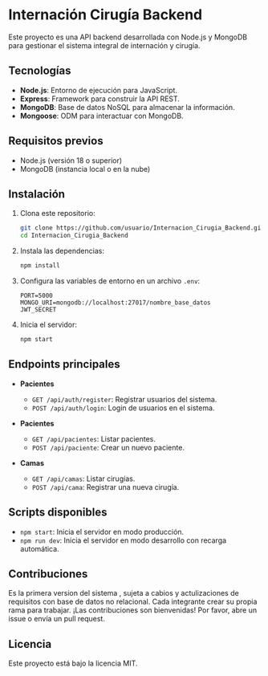 # Internación Cirugía Backend

Este proyecto es una API backend desarrollada con Node.js y MongoDB para gestionar el sistema integral de internación y cirugía.

## Tecnologías

- **Node.js**: Entorno de ejecución para JavaScript.
- **Express**: Framework para construir la API REST.
- **MongoDB**: Base de datos NoSQL para almacenar la información.
- **Mongoose**: ODM para interactuar con MongoDB.

## Requisitos previos

- Node.js (versión 18 o superior)
- MongoDB (instancia local o en la nube)

## Instalación

1. Clona este repositorio:
    ```bash
    git clone https://github.com/usuario/Internacion_Cirugia_Backend.git
    cd Internacion_Cirugia_Backend
    ```

2. Instala las dependencias:
    ```bash
    npm install
    ```

3. Configura las variables de entorno en un archivo `.env`:
    ```env
    PORT=5000
    MONGO_URI=mongodb://localhost:27017/nombre_base_datos
    JWT_SECRET
    ```

4. Inicia el servidor:
    ```bash
    npm start
    ```

## Endpoints principales
- **Pacientes**
  - `GET /api/auth/register`: Registrar usuarios del sistema.
  - `POST /api/auth/login`: Login de usuarios en el sistema.

- **Pacientes**
  - `GET /api/pacientes`: Listar pacientes.
  - `POST /api/paciente`: Crear un nuevo paciente.

- **Camas**
  - `GET /api/camas`: Listar cirugías.
  - `POST /api/cama`: Registrar una nueva cirugía.

## Scripts disponibles

- `npm start`: Inicia el servidor en modo producción.
- `npm run dev`: Inicia el servidor en modo desarrollo con recarga automática.

## Contribuciones

Es la primera version del sistema , sujeta a cabios y actulizaciones de requisitos con base de datos no relacional.
Cada integrante crear su propia rama para trabajar.
¡Las contribuciones son bienvenidas! Por favor, abre un issue o envía un pull request.

## Licencia

Este proyecto está bajo la licencia MIT.
